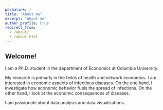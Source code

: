 ```yaml
---
permalink: /
title: "About me"
excerpt: "About me"
author_profile: true
redirect_from: 
  - /about/
  - /about.html
---
```


## Welcome!

I am a Ph.D. student in the department of Economics at Columbia University. 

My research is primarly in the fields of health and network economics. I am interested in economic aspects of infectious diseases. On the one hand, I investigate how economic behavior fuels the spread of infections. On the other hand, I look at the economic consequences of diseases. 

I am passionate about data analysis and data visualizations.
